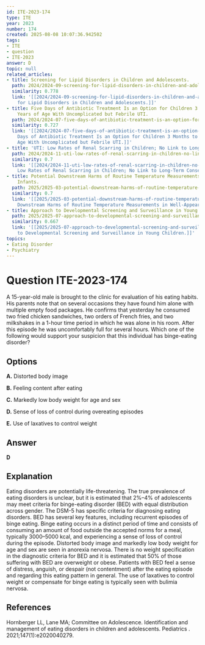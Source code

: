 ```yaml
---
id: ITE-2023-174
type: ITE
year: 2023
number: 174
created: 2025-08-08 10:07:36.942502
tags:
- ITE
- question
- ITE-2023
answer: D
topic: null
related_articles:
- title: Screening for Lipid Disorders in Children and Adolescents.
  path: 2024/2024-09-screening-for-lipid-disorders-in-children-and-adolescents.md
  similarity: 0.778
  link: '[[2024/2024-09-screening-for-lipid-disorders-in-children-and-adolescents|Screening
    for Lipid Disorders in Children and Adolescents.]]'
- title: Five Days of Antibiotic Treatment Is an Option for Children 3 Months to 5
    Years of Age With Uncomplicated but Febrile UTI.
  path: 2024/2024-07-five-days-of-antibiotic-treatment-is-an-option-for-children.md
  similarity: 0.727
  link: '[[2024/2024-07-five-days-of-antibiotic-treatment-is-an-option-for-children|Five
    Days of Antibiotic Treatment Is an Option for Children 3 Months to 5 Years of
    Age With Uncomplicated but Febrile UTI.]]'
- title: 'UTI: Low Rates of Renal Scarring in Children; No Link to Long-Term Consequences.'
  path: 2024/2024-11-uti-low-rates-of-renal-scarring-in-children-no-link-to-long.md
  similarity: 0.7
  link: '[[2024/2024-11-uti-low-rates-of-renal-scarring-in-children-no-link-to-long|UTI:
    Low Rates of Renal Scarring in Children; No Link to Long-Term Consequences.]]'
- title: Potential Downstream Harms of Routine Temperature Measurements in Well-Appearing
    Infants.
  path: 2025/2025-03-potential-downstream-harms-of-routine-temperature-measuremen.md
  similarity: 0.7
  link: '[[2025/2025-03-potential-downstream-harms-of-routine-temperature-measuremen|Potential
    Downstream Harms of Routine Temperature Measurements in Well-Appearing Infants.]]'
- title: Approach to Developmental Screening and Surveillance in Young Children.
  path: 2025/2025-07-approach-to-developmental-screening-and-surveillance-in-youn.md
  similarity: 0.667
  link: '[[2025/2025-07-approach-to-developmental-screening-and-surveillance-in-youn|Approach
    to Developmental Screening and Surveillance in Young Children.]]'
topics:
- Eating Disorder
- Psychiatry
---
```


# Question ITE-2023-174

A 15-year-old male is brought to the clinic for evaluation of his eating habits. His parents note that on several occasions they have found him alone with multiple empty food packages. He confirms that yesterday he consumed two fried chicken sandwiches, two orders of French fries, and two milkshakes in a 1-hour time period in which he was alone in his room. After this episode he was uncomfortably full for several hours. Which one of the following would support your suspicion that this individual has binge-eating disorder?

## Options

**A.** Distorted body image

**B.** Feeling content after eating

**C.** Markedly low body weight for age and sex

**D.** Sense of loss of control during overeating episodes

**E.** Use of laxatives to control weight

## Answer

**D**

## Explanation

Eating disorders are potentially life-threatening. The true prevalence of eating disorders is unclear, but it is estimated that 2%–4% of adolescents may meet criteria for binge-eating disorder (BED) with equal distribution across gender. The DSM-5 has specific criteria for diagnosing eating disorders. BED has several key features, including recurrent episodes of binge eating. Binge eating occurs in a distinct period of time and consists of consuming an amount of food outside the accepted norms for a meal, typically 3000–5000 kcal, and experiencing a sense of loss of control during the episode. Distorted body image and markedly low body weight for age and sex are seen in anorexia nervosa. There is no weight specification in the diagnostic criteria for BED and it is estimated that 50% of those suffering with BED are overweight or obese. Patients with BED feel a sense of distress, anguish, or despair (not contentment) after the eating episode and regarding this eating pattern in general. The use of laxatives to control weight or compensate for binge eating is typically seen with bulimia nervosa.

## References

Hornberger LL, Lane MA; Committee on Adolescence. Identification and management of eating disorders in children and adolescents. Pediatrics . 2021;147(1):e2020040279.
